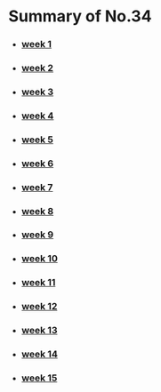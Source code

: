 # Summary of No.34

- ### [week 1](https://github.com/saturn-lab/BDMI-2020A/blob/master/Memos/Study-Memo/34-Day1.md)

- ### [week 2](https://github.com/saturn-lab/BDMI-2020A/blob/master/Memos/Study-Memo/34-Day2.md)

- ### [week 3](https://github.com/saturn-lab/BDMI-2020A/blob/master/Memos/Study-Memo/34-Day3.md)

- ### [week 4](https://github.com/saturn-lab/BDMI-2020A/blob/master/Memos/Study-Memo/34-Day4.md)

- ### [week 5](https://github.com/saturn-lab/BDMI-2020A/blob/master/Memos/Study-Memo/34-Day5.md)

- ### [week 6](https://github.com/saturn-lab/BDMI-2020A/blob/master/Memos/Study-Memo/34-Day6.md)

- ### [week 7](https://github.com/saturn-lab/BDMI-2020A/blob/master/Memos/Study-Memo/34-Day7.md)

- ### [week 8](https://github.com/saturn-lab/BDMI-2020A/blob/master/Memos/Study-Memo/34-Day8.md)

- ### [week 9](https://github.com/saturn-lab/BDMI-2020A/blob/master/Memos/Study-Memo/34-Day9.md)

- ### [week 10](https://github.com/saturn-lab/BDMI-2020A/blob/master/Memos/Study-Memo/34-Day10.md)

- ### [week 11](https://github.com/saturn-lab/BDMI-2020A/blob/master/Memos/Study-Memo/34-Day11.md)

- ### [week 12](https://github.com/saturn-lab/BDMI-2020A/blob/master/Memos/Study-Memo/34-Day12.md)

- ### [week 13](https://github.com/saturn-lab/BDMI-2020A/blob/master/Memos/Study-Memo/34-Day13.md)

- ### [week 14](https://github.com/saturn-lab/BDMI-2020A/blob/master/Memos/Study-Memo/34-Day14.md)

- ### [week 15](https://github.com/saturn-lab/BDMI-2020A/blob/master/Memos/Study-Memo/34-Day15.md)

